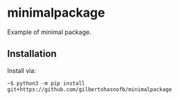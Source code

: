 # minimalpackage

Example of minimal package.

## Installation

Install via:

```
~$ python3 -m pip install git+https://github.com/gilbertohasnofb/minimalpackage
```

